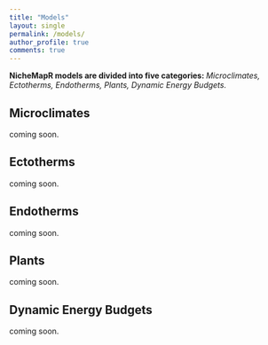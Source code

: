 ```yaml
---
title: "Models"
layout: single
permalink: /models/
author_profile: true
comments: true
---
```

<b>NicheMapR models are divided into five categories: </b> <i>Microclimates, Ectotherms, Endotherms, Plants, Dynamic Energy Budgets.</i>

<h2>Microclimates</h2>
coming soon.

<h2>Ectotherms</h2>
coming soon.

<h2>Endotherms</h2>
coming soon.

<h2>Plants</h2>
coming soon.

<h2>Dynamic Energy Budgets</h2>
coming soon.